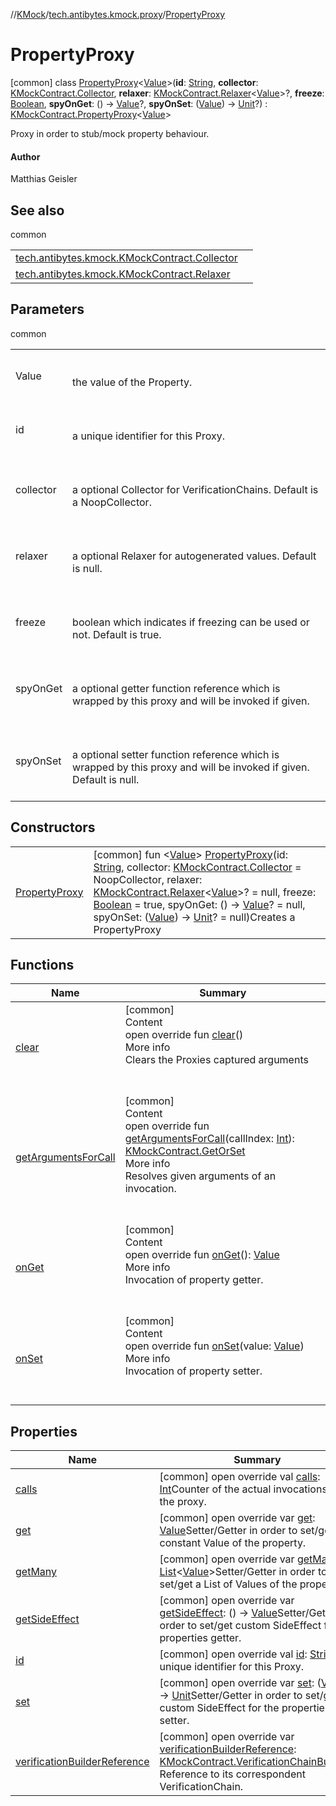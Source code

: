 //[KMock](../../../index.md)/[tech.antibytes.kmock.proxy](../index.md)/[PropertyProxy](index.md)



# PropertyProxy
 [common] class [PropertyProxy](index.md)<[Value](index.md)>(**id**: [String](https://kotlinlang.org/api/latest/jvm/stdlib/kotlin/-string/index.html), **collector**: [KMockContract.Collector](../../tech.antibytes.kmock/-k-mock-contract/-collector/index.md), **relaxer**: [KMockContract.Relaxer](../../tech.antibytes.kmock/-k-mock-contract/-relaxer/index.md)<[Value](index.md)>?, **freeze**: [Boolean](https://kotlinlang.org/api/latest/jvm/stdlib/kotlin/-boolean/index.html), **spyOnGet**: () -> [Value](index.md)?, **spyOnSet**: ([Value](index.md)) -> [Unit](https://kotlinlang.org/api/latest/jvm/stdlib/kotlin/-unit/index.html)?) : [KMockContract.PropertyProxy](../../tech.antibytes.kmock/-k-mock-contract/-property-proxy/index.md)<[Value](index.md)>

Proxy in order to stub/mock property behaviour.



#### Author


Matthias Geisler




## See also

common

| | |
|---|---|
| <a name="tech.antibytes.kmock.proxy/PropertyProxy///PointingToDeclaration/"></a>[tech.antibytes.kmock.KMockContract.Collector](../../tech.antibytes.kmock/-k-mock-contract/-collector/index.md)| <a name="tech.antibytes.kmock.proxy/PropertyProxy///PointingToDeclaration/"></a>|
| <a name="tech.antibytes.kmock.proxy/PropertyProxy///PointingToDeclaration/"></a>[tech.antibytes.kmock.KMockContract.Relaxer](../../tech.antibytes.kmock/-k-mock-contract/-relaxer/index.md)| <a name="tech.antibytes.kmock.proxy/PropertyProxy///PointingToDeclaration/"></a>|



## Parameters

common

| | |
|---|---|
| <a name="tech.antibytes.kmock.proxy/PropertyProxy///PointingToDeclaration/"></a>Value| <a name="tech.antibytes.kmock.proxy/PropertyProxy///PointingToDeclaration/"></a><br><br>the value of the Property.<br><br>|
| <a name="tech.antibytes.kmock.proxy/PropertyProxy///PointingToDeclaration/"></a>id| <a name="tech.antibytes.kmock.proxy/PropertyProxy///PointingToDeclaration/"></a><br><br>a unique identifier for this Proxy.<br><br>|
| <a name="tech.antibytes.kmock.proxy/PropertyProxy///PointingToDeclaration/"></a>collector| <a name="tech.antibytes.kmock.proxy/PropertyProxy///PointingToDeclaration/"></a><br><br>a optional Collector for VerificationChains. Default is a NoopCollector.<br><br>|
| <a name="tech.antibytes.kmock.proxy/PropertyProxy///PointingToDeclaration/"></a>relaxer| <a name="tech.antibytes.kmock.proxy/PropertyProxy///PointingToDeclaration/"></a><br><br>a optional Relaxer for autogenerated values. Default is null.<br><br>|
| <a name="tech.antibytes.kmock.proxy/PropertyProxy///PointingToDeclaration/"></a>freeze| <a name="tech.antibytes.kmock.proxy/PropertyProxy///PointingToDeclaration/"></a><br><br>boolean which indicates if freezing can be used or not. Default is true.<br><br>|
| <a name="tech.antibytes.kmock.proxy/PropertyProxy///PointingToDeclaration/"></a>spyOnGet| <a name="tech.antibytes.kmock.proxy/PropertyProxy///PointingToDeclaration/"></a><br><br>a optional getter function reference which is wrapped by this proxy and will be invoked if given.<br><br>|
| <a name="tech.antibytes.kmock.proxy/PropertyProxy///PointingToDeclaration/"></a>spyOnSet| <a name="tech.antibytes.kmock.proxy/PropertyProxy///PointingToDeclaration/"></a><br><br>a optional setter function reference which is wrapped by this proxy and will be invoked if given. Default is null.<br><br>|



## Constructors

| | |
|---|---|
| <a name="tech.antibytes.kmock.proxy/PropertyProxy/PropertyProxy/#kotlin.String#tech.antibytes.kmock.KMockContract.Collector#tech.antibytes.kmock.KMockContract.Relaxer[TypeParam(bounds=[kotlin.Any?])]?#kotlin.Boolean#kotlin.Function0[TypeParam(bounds=[kotlin.Any?])]?#kotlin.Function1[TypeParam(bounds=[kotlin.Any?]),kotlin.Unit]?/PointingToDeclaration/"></a>[PropertyProxy](-property-proxy.md)| <a name="tech.antibytes.kmock.proxy/PropertyProxy/PropertyProxy/#kotlin.String#tech.antibytes.kmock.KMockContract.Collector#tech.antibytes.kmock.KMockContract.Relaxer[TypeParam(bounds=[kotlin.Any?])]?#kotlin.Boolean#kotlin.Function0[TypeParam(bounds=[kotlin.Any?])]?#kotlin.Function1[TypeParam(bounds=[kotlin.Any?]),kotlin.Unit]?/PointingToDeclaration/"></a> [common] fun <[Value](index.md)> [PropertyProxy](-property-proxy.md)(id: [String](https://kotlinlang.org/api/latest/jvm/stdlib/kotlin/-string/index.html), collector: [KMockContract.Collector](../../tech.antibytes.kmock/-k-mock-contract/-collector/index.md) = NoopCollector, relaxer: [KMockContract.Relaxer](../../tech.antibytes.kmock/-k-mock-contract/-relaxer/index.md)<[Value](index.md)>? = null, freeze: [Boolean](https://kotlinlang.org/api/latest/jvm/stdlib/kotlin/-boolean/index.html) = true, spyOnGet: () -> [Value](index.md)? = null, spyOnSet: ([Value](index.md)) -> [Unit](https://kotlinlang.org/api/latest/jvm/stdlib/kotlin/-unit/index.html)? = null)Creates a PropertyProxy   <br>|


## Functions

|  Name |  Summary |
|---|---|
| <a name="tech.antibytes.kmock.proxy/PropertyProxy/clear/#/PointingToDeclaration/"></a>[clear](clear.md)| <a name="tech.antibytes.kmock.proxy/PropertyProxy/clear/#/PointingToDeclaration/"></a>[common]  <br>Content  <br>open override fun [clear](clear.md)()  <br>More info  <br>Clears the Proxies captured arguments  <br><br><br>|
| <a name="tech.antibytes.kmock.proxy/PropertyProxy/getArgumentsForCall/#kotlin.Int/PointingToDeclaration/"></a>[getArgumentsForCall](get-arguments-for-call.md)| <a name="tech.antibytes.kmock.proxy/PropertyProxy/getArgumentsForCall/#kotlin.Int/PointingToDeclaration/"></a>[common]  <br>Content  <br>open override fun [getArgumentsForCall](get-arguments-for-call.md)(callIndex: [Int](https://kotlinlang.org/api/latest/jvm/stdlib/kotlin/-int/index.html)): [KMockContract.GetOrSet](../../tech.antibytes.kmock/-k-mock-contract/-get-or-set/index.md)  <br>More info  <br>Resolves given arguments of an invocation.  <br><br><br>|
| <a name="tech.antibytes.kmock.proxy/PropertyProxy/onGet/#/PointingToDeclaration/"></a>[onGet](on-get.md)| <a name="tech.antibytes.kmock.proxy/PropertyProxy/onGet/#/PointingToDeclaration/"></a>[common]  <br>Content  <br>open override fun [onGet](on-get.md)(): [Value](index.md)  <br>More info  <br>Invocation of property getter.  <br><br><br>|
| <a name="tech.antibytes.kmock.proxy/PropertyProxy/onSet/#TypeParam(bounds=[kotlin.Any?])/PointingToDeclaration/"></a>[onSet](on-set.md)| <a name="tech.antibytes.kmock.proxy/PropertyProxy/onSet/#TypeParam(bounds=[kotlin.Any?])/PointingToDeclaration/"></a>[common]  <br>Content  <br>open override fun [onSet](on-set.md)(value: [Value](index.md))  <br>More info  <br>Invocation of property setter.  <br><br><br>|


## Properties

|  Name |  Summary |
|---|---|
| <a name="tech.antibytes.kmock.proxy/PropertyProxy/calls/#/PointingToDeclaration/"></a>[calls](calls.md)| <a name="tech.antibytes.kmock.proxy/PropertyProxy/calls/#/PointingToDeclaration/"></a> [common] open override val [calls](calls.md): [Int](https://kotlinlang.org/api/latest/jvm/stdlib/kotlin/-int/index.html)Counter of the actual invocations of the proxy.   <br>|
| <a name="tech.antibytes.kmock.proxy/PropertyProxy/get/#/PointingToDeclaration/"></a>[get](get.md)| <a name="tech.antibytes.kmock.proxy/PropertyProxy/get/#/PointingToDeclaration/"></a> [common] open override var [get](get.md): [Value](index.md)Setter/Getter in order to set/get constant Value of the property.   <br>|
| <a name="tech.antibytes.kmock.proxy/PropertyProxy/getMany/#/PointingToDeclaration/"></a>[getMany](get-many.md)| <a name="tech.antibytes.kmock.proxy/PropertyProxy/getMany/#/PointingToDeclaration/"></a> [common] open override var [getMany](get-many.md): [List](https://kotlinlang.org/api/latest/jvm/stdlib/kotlin.collections/-list/index.html)<[Value](index.md)>Setter/Getter in order to set/get a List of Values of the property.   <br>|
| <a name="tech.antibytes.kmock.proxy/PropertyProxy/getSideEffect/#/PointingToDeclaration/"></a>[getSideEffect](get-side-effect.md)| <a name="tech.antibytes.kmock.proxy/PropertyProxy/getSideEffect/#/PointingToDeclaration/"></a> [common] open override var [getSideEffect](get-side-effect.md): () -> [Value](index.md)Setter/Getter in order to set/get custom SideEffect for the properties getter.   <br>|
| <a name="tech.antibytes.kmock.proxy/PropertyProxy/id/#/PointingToDeclaration/"></a>[id](id.md)| <a name="tech.antibytes.kmock.proxy/PropertyProxy/id/#/PointingToDeclaration/"></a> [common] open override val [id](id.md): [String](https://kotlinlang.org/api/latest/jvm/stdlib/kotlin/-string/index.html)a unique identifier for this Proxy.   <br>|
| <a name="tech.antibytes.kmock.proxy/PropertyProxy/set/#/PointingToDeclaration/"></a>[set](set.md)| <a name="tech.antibytes.kmock.proxy/PropertyProxy/set/#/PointingToDeclaration/"></a> [common] open override var [set](set.md): ([Value](index.md)) -> [Unit](https://kotlinlang.org/api/latest/jvm/stdlib/kotlin/-unit/index.html)Setter/Getter in order to set/get custom SideEffect for the properties setter.   <br>|
| <a name="tech.antibytes.kmock.proxy/PropertyProxy/verificationBuilderReference/#/PointingToDeclaration/"></a>[verificationBuilderReference](verification-builder-reference.md)| <a name="tech.antibytes.kmock.proxy/PropertyProxy/verificationBuilderReference/#/PointingToDeclaration/"></a> [common] open override var [verificationBuilderReference](verification-builder-reference.md): [KMockContract.VerificationChainBuilder](../../tech.antibytes.kmock/-k-mock-contract/-verification-chain-builder/index.md)?Reference to its correspondent VerificationChain.   <br>|
